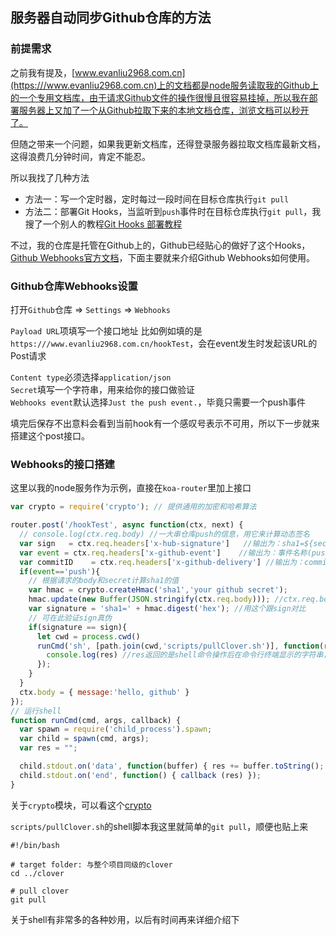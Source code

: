 ## 服务器自动同步Github仓库的方法

### 前提需求

之前我有提及，[www.evanliu2968.com.cn](https:///www.evanliu2968.com.cn)上的文档都是node服务读取我的Github上的一个专用文档库，由于请求Github文件的操作很慢且很容易挂掉，所以我在部署服务器上又加了一个从Github拉取下来的本地文档仓库，浏览文档可以秒开了。

但随之带来一个问题，如果我更新文档库，还得登录服务器拉取文档库最新文档，这得浪费几分钟时间，肯定不能忍。

所以我找了几种方法
- 方法一：写一个定时器，定时每过一段时间在目标仓库执行`git pull`
- 方法二：部署Git Hooks，当监听到`push`事件时在目标仓库执行`git pull`，我搜了一个别人的教程[Git Hooks 部署教程](https://segmentfault.com/a/1190000003836345)

不过，我的仓库是托管在Github上的，Github已经贴心的做好了这个Hooks，[Github Webhooks官方文档](https://developer.github.com/webhooks/)，下面主要就来介绍Github Webhooks如何使用。

### Github仓库Webhooks设置

打开`Github`仓库 => `Settings` => `Webhooks`

`Payload URL`项填写一个接口地址
比如例如填的是`https:///www.evanliu2968.com.cn/hookTest`，会在event发生时发起该URL的Post请求

`Content type`必须选择`application/json` <br/>
`Secret`填写一个字符串，用来给你的接口做验证 <br/>
`Webhooks event`默认选择`Just the push event.`，毕竟只需要一个push事件

填完后保存不出意料会看到当前hook有一个感叹号表示不可用，所以下一步就来搭建这个post接口。

### Webhooks的接口搭建

这里以我的node服务作为示例，直接在`koa-router`里加上接口
```javascript
var crypto = require('crypto'); // 提供通用的加密和哈希算法

router.post('/hookTest', async function(ctx, next) {
  // console.log(ctx.req.body) //一大串仓库push的信息，用它来计算动态签名
  var sign   = ctx.req.headers['x-hub-signature']   //输出为：sha1=${secret的加密字符串}
  var event = ctx.req.headers['x-github-event']    //输出为：事件名称(push)
  var commitID    = ctx.req.headers['x-github-delivery'] //输出为：commitID
  if(event=='push'){
    // 根据请求的body和secret计算sha1的值
    var hmac = crypto.createHmac('sha1','your github secret');
    hmac.update(new Buffer(JSON.stringify(ctx.req.body))); //ctx.req.body时github传过来的post数据(跟ctx.request.body一样的)
    var signature = 'sha1=' + hmac.digest('hex'); //用这个跟sign对比
    // 可在此验证sign真伪
    if(signature == sign){
      let cwd = process.cwd()
      runCmd('sh', [path.join(cwd,'scripts/pullClover.sh')], function(res){
        console.log(res) //res返回的是shell命令操作后在命令行终端显示的字符串，这里是一些git操作的提示
      });
    }
  }
  ctx.body = { message:'hello, github' }
});
// 运行shell
function runCmd(cmd, args, callback) {
  var spawn = require('child_process').spawn;
  var child = spawn(cmd, args);
  var res = "";

  child.stdout.on('data', function(buffer) { res += buffer.toString(); });
  child.stdout.on('end', function() { callback (res) });
}
```
关于`crypto`模块，可以看这个[crypto](https://www.liaoxuefeng.com/wiki/001434446689867b27157e896e74d51a89c25cc8b43bdb3000/001434501504929883d11d84a1541c6907eefd792c0da51000)

`scripts/pullClover.sh`的shell脚本我这里就简单的`git pull`，顺便也贴上来
```shell
#!/bin/bash

# target folder: 与整个项目同级的clover
cd ../clover

# pull clover
git pull
```
关于shell有非常多的各种妙用，以后有时间再来详细介绍下

